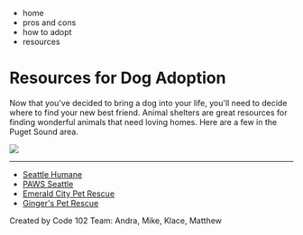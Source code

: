 <html>
    <head>
        <title>Resources for Dog Adoption</title>
    </head>
    <nav>
        <ul>
        <li>home</li>
        <li>pros and cons</li>
        <li>how to adopt</li>
        <li>resources</li>
        </ul>
    </nav>
    <body>
    <div id="page">
        <h1>Resources for Dog Adoption</h1>
        <p>
        Now that you've decided to bring a dog into your life, you'll need to decide where to find your new best friend. Animal shelters are great resources for finding wonderful animals that need loving homes. Here are a few in the Puget Sound area.
        </p>
        <img src="https://www.nps.gov/dena/learn/photosmultimedia/images/pups_4.jpg?maxwidth=1200&autorotate=false">
    </body>
    <hr />
        <ul>
        <li><a href="https://www.seattlehumane.org/adoption/dogs/">Seattle Humane</a></li>
        <li><a href="https://www.paws.org/adopt/">PAWS Seattle</a></li>
        <li><a href="https://www.emeraldcitypetrescue.org/">Emerald City Pet Rescue</a></li>
        <li><a href="https://www.gingerspetrescue.org/">Ginger's Pet Rescue</a></li>
        </ul>
    <footer>Created by Code 102 Team: Andra, Mike, Klace, Matthew</footer>